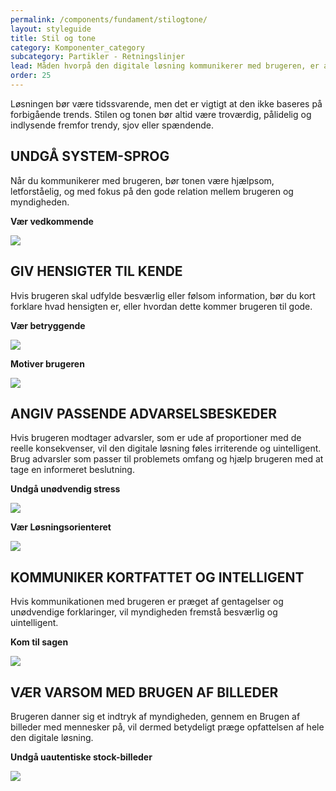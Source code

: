 ```yaml
---
permalink: /components/fundament/stilogtone/
layout: styleguide
title: Stil og tone
category: Komponenter_category
subcategory: Partikler - Retningslinjer
lead: Måden hvorpå den digitale løsning kommunikerer med brugeren, er afgørende for hvordan myndigheden opfattes. Sat lidt på  spidsen betyder dette, at hvis løsningen føles langtrukken, besværlig og uintelligent, vil myndigheden den repræsenterer opfattes ligeså. En digital løsning bør anvende en intelligent, venlig og vedkommende tone - nøjagtigt som du ville forvente af en god menneskelig servicemedarbejder. 
order: 25
---
```


Løsningen bør være tidssvarende, men det er vigtigt at den ikke baseres på forbigående trends. Stilen og tonen bør altid være troværdig, pålidelig og indlysende  fremfor trendy, sjov eller spændende. 

## UNDGÅ SYSTEM-SPROG

Når du kommunikerer med brugeren, bør tonen være hjælpsom, letforståelig, og med fokus på den gode relation mellem brugeren og myndigheden. 

<div class="grid-full">
    <div class="width-one-third">
        <p><strong>Vær vedkommende</strong></p>
    </div>
    <div class="width-two-thirds">
        <img src="{{ site.baseurl }}/img/retningslinjer/dodont.png"
        style="">
    </div>
</div>

## GIV HENSIGTER TIL KENDE 

Hvis brugeren skal udfylde besværlig eller følsom information, bør du kort forklare hvad hensigten er, eller hvordan dette kommer brugeren til gode. 


<div class="grid-full">
    <div class="width-one-third">
        <p><strong>Vær betryggende</strong></p>
    </div>
    <div class="width-two-thirds">
        <img src="{{ site.baseurl }}/img/retningslinjer/dodont.png"
        style="">
    </div>
</div>

<div class="grid-full">
    <div class="width-one-third">
        <p><strong>Motiver brugeren</strong></p>
    </div>
    <div class="width-two-thirds">
        <img src="{{ site.baseurl }}/img/retningslinjer/dodont.png"
        style="">
    </div>
</div>

## ANGIV PASSENDE ADVARSELSBESKEDER

Hvis brugeren modtager advarsler, som er ude af proportioner med de reelle konsekvenser, vil den digitale løsning føles irriterende og uintelligent. Brug advarsler som passer til problemets omfang og hjælp brugeren med at tage en informeret beslutning.  


<div class="grid-full">
    <div class="width-one-third">
        <p><strong>Undgå unødvendig stress</strong></p>
    </div>
    <div class="width-two-thirds">
        <img src="{{ site.baseurl }}/img/retningslinjer/dodont_stilogtone_1.PNG"
        style="">
    </div>
</div>

<div class="grid-full">
    <div class="width-one-third">
        <p><strong>Vær Løsningsorienteret</strong></p>
    </div>
    <div class="width-two-thirds">
        <img src="{{ site.baseurl }}/img/retningslinjer/dodont_stilogtone_1.PNG"
        style="">
    </div>
</div>


## KOMMUNIKER KORTFATTET OG INTELLIGENT

Hvis kommunikationen med brugeren er præget af gentagelser og unødvendige forklaringer, vil myndigheden fremstå besværlig og uintelligent. 


<div class="grid-full">
    <div class="width-one-third">
        <p><strong>Kom til sagen</strong></p>
    </div>
    <div class="width-two-thirds">
        <img src="{{ site.baseurl }}/img/retningslinjer/dodont.png"
        style="">
    </div>
</div>

## VÆR VARSOM MED BRUGEN AF BILLEDER

Brugeren danner sig et indtryk af myndigheden, gennem en Brugen af billeder med mennesker på, vil dermed betydeligt præge opfattelsen af hele den digitale løsning. 


<div class="grid-full">
    <div class="width-one-third">
        <p><strong>Undgå uautentiske stock-billeder</strong></p>
    </div>
    <div class="width-two-thirds">
        <img src="{{ site.baseurl }}/img/retningslinjer/dodont.png"
        style="">
    </div>
</div>
